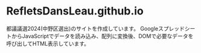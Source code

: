 # RefletsDansLeau.github.io
都議議選2024(中野区選出)のサイトを作成しています。
GoogleスプレッドシートからJavaScriptでデータを読み込み、配列に変換後、DOMで必要なデータを呼び出してHTML表示しています。
